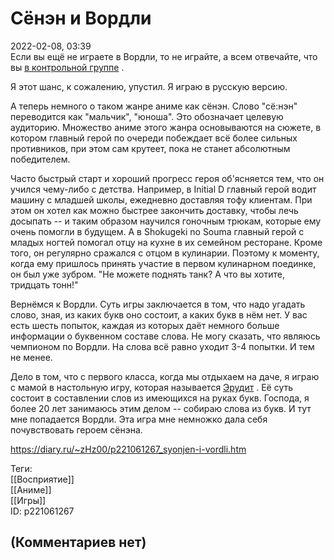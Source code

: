 Сёнэн и Вордли
==============

  
2022-02-08, 03:39  
 Если вы ещё не играете в Вордли, то не играйте, а всем отвечайте, что вы  [в контрольной группе](https://xkcd.com/2576/)  .   
   
 Я этот шанс, к сожалению, упустил. Я играю в русскую версию.   
   
 А теперь немного о таком жанре аниме как сёнэн. Слово "сё:нэн" переводится как "мальчик", "юноша". Это обозначает целевую аудиторию. Множество аниме этого жанра основываются на сюжете, в котором главный герой по очереди побеждает всё более сильных противников, при этом сам крутеет, пока не станет абсолютным победителем.   
   
 Часто быстрый старт и хороший прогресс героя об'ясняется тем, что он учился чему-либо с детства. Например, в Initial D главный герой водит машину с младшей школы, ежедневно доставляя тофу клиентам. При этом он хотел как можно быстрее закончить доставку, чтобы лечь досыпать -- и таким образом научился гоночным трюкам, которые ему очень помогли в будущем. А в Shokugeki no Souma главный герой с младых ногтей помогал отцу на кухне в их семейном ресторане. Кроме того, он регулярно сражался с отцом в кулинарии. Поэтому к моменту, когда ему пришлось принять участие в первом кулинарном поединке, он был уже зубром. "Не можете поднять танк? А что вы хотите, тридцать тонн!"   
   
 Вернёмся к Вордли. Суть игры заключается в том, что надо угадать слово, зная, из каких букв оно состоит, а каких букв в нём нет. У вас есть шесть попыток, каждая из которых даёт немного больше информации о буквенном составе слова. Не могу сказать, что являюсь чемпионом по Вордли. На слова всё равно уходит 3-4 попытки. И тем не менее.   
   
 Дело в том, что с первого класса, когда мы отдыхаем на даче, я играю с мамой в настольную игру, которая называется  [Эрудит](https://ru.wikipedia.org/wiki/%D0%A1%D0%BA%D1%80%D1%8D%D0%B1%D0%B1%D0%BB)  . Её суть состоит в составлении слов из имеющихся на руках букв. Господа, я более 20 лет занимаюсь этим делом -- собираю слова из букв. И тут мне попадается Вордли. Эта игра мне немножко дала себя почувствовать героем сёнэна.   
  
<https://diary.ru/~zHz00/p221061267_syonjen-i-vordli.htm>  
  
Теги:  
[[Восприятие]]  
[[Аниме]]  
[[Игры]]  
ID: p221061267  


(Комментариев нет)
------------------